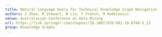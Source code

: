 ```yaml
---
title: Natural Language Query for Technical Knowledge Graph Navigation
authors: Z Zhao, M Stewart, W Liu, T French, M Hodkiewicz
venue: Australasian Conference on Data Mining
url: https://link.springer.com/chapter/10.1007/978-981-19-8746-5_13
group: Knowledge Graphs
---
```

